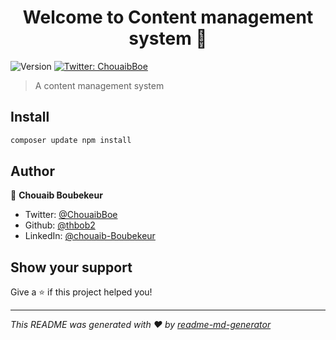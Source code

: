 <h1 align="center">Welcome to Content management system 👋</h1>
<p>
  <img alt="Version" src="https://img.shields.io/badge/version-1.3-blue.svg?cacheSeconds=2592000" />
  <a href="https://twitter.com/ChouaibBoe" target="_blank">
    <img alt="Twitter: ChouaibBoe" src="https://img.shields.io/twitter/follow/ChouaibBoe.svg?style=social" />
  </a>
</p>

> A content management system 

## Install

```sh
composer update npm install
```

## Author

👤 **Chouaib Boubekeur**

* Twitter: [@ChouaibBoe](https://twitter.com/ChouaibBoe)
* Github: [@thbob2](https://github.com/thbob2)
* LinkedIn: [@chouaib-Boubekeur](https://linkedin.com/in/chouaib-Boubekeur)

## Show your support

Give a ⭐️ if this project helped you!

***
_This README was generated with ❤️ by [readme-md-generator](https://github.com/kefranabg/readme-md-generator)_
